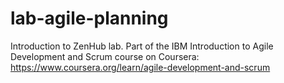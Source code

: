 # lab-agile-planning
Introduction to ZenHub lab. Part of the IBM Introduction to Agile Development and Scrum course on Coursera: https://www.coursera.org/learn/agile-development-and-scrum
